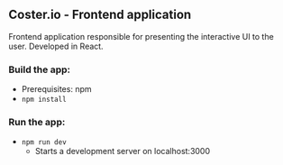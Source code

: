 ## Coster.io - Frontend application

Frontend application responsible for presenting the interactive UI to the user. Developed in React.

### Build the app:
* Prerequisites: npm
* `npm install`

### Run the app:
- `npm run dev`
    - Starts a development server on localhost:3000